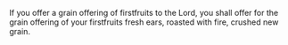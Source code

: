 If you offer a grain offering of firstfruits to the Lord, you shall offer for the grain offering of your firstfruits fresh ears, roasted with fire, crushed new grain.
